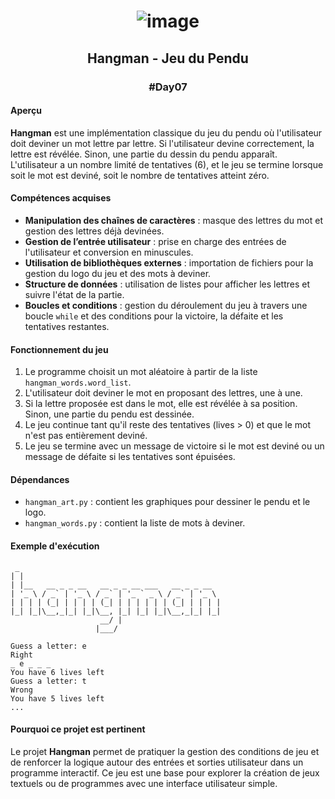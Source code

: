 # <p align="center"> ![image](https://github.com/user-attachments/assets/284b5e6f-22e2-4e06-8fd3-a8d311c3dc31) </p>

## <p align="center"> Hangman - Jeu du Pendu </p>
### <p align="center"> #Day07 </p>

#### Aperçu
**Hangman** est une implémentation classique du jeu du pendu où l'utilisateur doit deviner un mot lettre par lettre. Si l'utilisateur devine correctement, la lettre est révélée. Sinon, une partie du dessin du pendu apparaît. L'utilisateur a un nombre limité de tentatives (6), et le jeu se termine lorsque soit le mot est deviné, soit le nombre de tentatives atteint zéro.

#### Compétences acquises
- **Manipulation des chaînes de caractères** : masque des lettres du mot et gestion des lettres déjà devinées.
- **Gestion de l’entrée utilisateur** : prise en charge des entrées de l'utilisateur et conversion en minuscules.
- **Utilisation de bibliothèques externes** : importation de fichiers pour la gestion du logo du jeu et des mots à deviner.
- **Structure de données** : utilisation de listes pour afficher les lettres et suivre l'état de la partie.
- **Boucles et conditions** : gestion du déroulement du jeu à travers une boucle `while` et des conditions pour la victoire, la défaite et les tentatives restantes.

#### Fonctionnement du jeu
1. Le programme choisit un mot aléatoire à partir de la liste `hangman_words.word_list`.
2. L'utilisateur doit deviner le mot en proposant des lettres, une à une.
3. Si la lettre proposée est dans le mot, elle est révélée à sa position. Sinon, une partie du pendu est dessinée.
4. Le jeu continue tant qu'il reste des tentatives (lives > 0) et que le mot n'est pas entièrement deviné.
5. Le jeu se termine avec un message de victoire si le mot est deviné ou un message de défaite si les tentatives sont épuisées.

#### Dépendances
- `hangman_art.py` : contient les graphiques pour dessiner le pendu et le logo.
- `hangman_words.py` : contient la liste de mots à deviner.

#### Exemple d'exécution
```plaintext
 _                                             
| |                                            
| |__   __ _ _ __   __ _ _ __ ___   __ _ _ __  
| '_ \ / _` | '_ \ / _` | '_ ` _ \ / _` | '_ \ 
| | | | (_| | | | | (_| | | | | | | (_| | | | |
|_| |_|\__,_|_| |_|\__, |_| |_| |_|\__,_|_| |_|
                    __/ |                      
                   |___/    

Guess a letter: e
Right
_ e _ _ _
You have 6 lives left
Guess a letter: t
Wrong
You have 5 lives left
...
```

#### Pourquoi ce projet est pertinent
Le projet **Hangman** permet de pratiquer la gestion des conditions de jeu et de renforcer la logique autour des entrées et sorties utilisateur dans un programme interactif. Ce jeu est une base pour explorer la création de jeux textuels ou de programmes avec une interface utilisateur simple.

